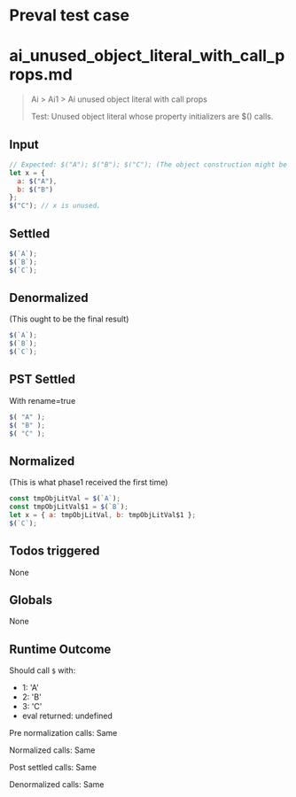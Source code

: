 # Preval test case

# ai_unused_object_literal_with_call_props.md

> Ai > Ai1 > Ai unused object literal with call props
>
> Test: Unused object literal whose property initializers are $() calls.

## Input

`````js filename=intro
// Expected: $("A"); $("B"); $("C"); (The object construction might be optimized away, or let x remain but be unused)
let x = {
  a: $("A"),
  b: $("B")
}; 
$("C"); // x is unused.
`````


## Settled


`````js filename=intro
$(`A`);
$(`B`);
$(`C`);
`````


## Denormalized
(This ought to be the final result)

`````js filename=intro
$(`A`);
$(`B`);
$(`C`);
`````


## PST Settled
With rename=true

`````js filename=intro
$( "A" );
$( "B" );
$( "C" );
`````


## Normalized
(This is what phase1 received the first time)

`````js filename=intro
const tmpObjLitVal = $(`A`);
const tmpObjLitVal$1 = $(`B`);
let x = { a: tmpObjLitVal, b: tmpObjLitVal$1 };
$(`C`);
`````


## Todos triggered


None


## Globals


None


## Runtime Outcome


Should call `$` with:
 - 1: 'A'
 - 2: 'B'
 - 3: 'C'
 - eval returned: undefined

Pre normalization calls: Same

Normalized calls: Same

Post settled calls: Same

Denormalized calls: Same
